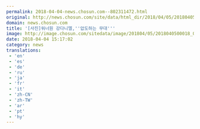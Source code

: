 ```yaml
---
permalink: 2018-04-04-news.chosun.com--802311472.html
original: http://news.chosun.com/site/data/html_dir/2018/04/05/2018040500019.html
domain: news.chosun.com
title: '[사진]워너원 강다니엘,''압도하는 무대'''
image: http://image.chosun.com/sitedata/image/201804/05/2018040500018_0.jpg
date: 2018-04-04 15:17:02
category: news
translations: 
 - 'en'
 - 'es'
 - 'de'
 - 'ru'
 - 'ja'
 - 'fr'
 - 'it'
 - 'zh-CN'
 - 'zh-TW'
 - 'ar'
 - 'pt'
 - 'hy'
---
```


